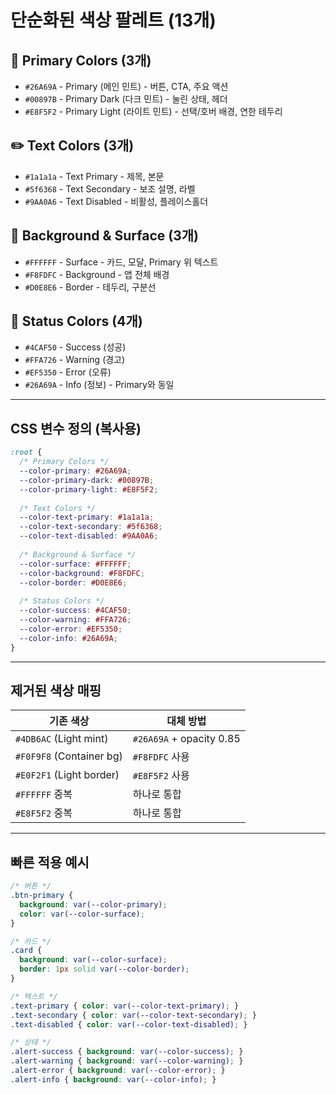 # 단순화된 색상 팔레트 (13개)

## 🎨 Primary Colors (3개)
- `#26A69A` - Primary (메인 민트) - 버튼, CTA, 주요 액션
- `#00897B` - Primary Dark (다크 민트) - 눌린 상태, 헤더
- `#E8F5F2` - Primary Light (라이트 민트) - 선택/호버 배경, 연한 테두리

## ✏️ Text Colors (3개)
- `#1a1a1a` - Text Primary - 제목, 본문
- `#5f6368` - Text Secondary - 보조 설명, 라벨
- `#9AA0A6` - Text Disabled - 비활성, 플레이스홀더

## 🎯 Background & Surface (3개)
- `#FFFFFF` - Surface - 카드, 모달, Primary 위 텍스트
- `#F8FDFC` - Background - 앱 전체 배경
- `#D0E8E6` - Border - 테두리, 구분선

## 🚦 Status Colors (4개)
- `#4CAF50` - Success (성공)
- `#FFA726` - Warning (경고)
- `#EF5350` - Error (오류)
- `#26A69A` - Info (정보) - Primary와 동일

---

## CSS 변수 정의 (복사용)

```css
:root {
  /* Primary Colors */
  --color-primary: #26A69A;
  --color-primary-dark: #00897B;
  --color-primary-light: #E8F5F2;
  
  /* Text Colors */
  --color-text-primary: #1a1a1a;
  --color-text-secondary: #5f6368;
  --color-text-disabled: #9AA0A6;
  
  /* Background & Surface */
  --color-surface: #FFFFFF;
  --color-background: #F8FDFC;
  --color-border: #D0E8E6;
  
  /* Status Colors */
  --color-success: #4CAF50;
  --color-warning: #FFA726;
  --color-error: #EF5350;
  --color-info: #26A69A;
}
```

---

## 제거된 색상 매핑

| 기존 색상 | 대체 방법 |
|---------|----------|
| `#4DB6AC` (Light mint) | `#26A69A` + opacity 0.85 |
| `#F0F9F8` (Container bg) | `#F8FDFC` 사용 |
| `#E0F2F1` (Light border) | `#E8F5F2` 사용 |
| `#FFFFFF` 중복 | 하나로 통합 |
| `#E8F5F2` 중복 | 하나로 통합 |

---

## 빠른 적용 예시

```css
/* 버튼 */
.btn-primary {
  background: var(--color-primary);
  color: var(--color-surface);
}

/* 카드 */
.card {
  background: var(--color-surface);
  border: 1px solid var(--color-border);
}

/* 텍스트 */
.text-primary { color: var(--color-text-primary); }
.text-secondary { color: var(--color-text-secondary); }
.text-disabled { color: var(--color-text-disabled); }

/* 상태 */
.alert-success { background: var(--color-success); }
.alert-warning { background: var(--color-warning); }
.alert-error { background: var(--color-error); }
.alert-info { background: var(--color-info); }
```
